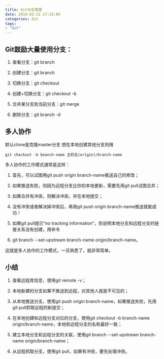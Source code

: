 ```yaml
---
title: Git分支管理
date: 2018-03-21 17:33:04
categories: Git
tags:
- "Git"
---
```

## Git鼓励大量使用分支：
1. 查看分支：git branch

1. 创建分支：git branch <name>
1. 切换分支：git checkout <name>
1. 创建+切换分支：git checkout -b <name>
1. 合并某分支到当前分支：git merge <name>
1. 删除分支：git branch -d <name>
## 多人协作
默认clone是克隆master分支
想在本地创建其他分支则用

```
git checkout -b beanch-name 主机名(origin)/branch-name
```
多人协作的工作模式通常是这样：

1. 首先，可以试图用git push origin branch-name推送自己的修改；

1. 如果推送失败，则因为远程分支比你的本地更新，需要先用git pull试图合并；

1. 如果合并有冲突，则解决冲突，并在本地提交；

1. 没有冲突或者解决掉冲突后，再用git push origin branch-name推送就能成功！

1. 如果git pull提示“no tracking information”，则说明本地分支和远程分支的链接关系没有创建，用命令
1. git branch --set-upstream branch-name origin/branch-name。

这就是多人协作的工作模式，一旦熟悉了，就非常简单。

## 小结
1. 查看远程库信息，使用git remote -v；

1. 本地新建的分支如果不推送到远程，对其他人就是不可见的；

1. 从本地推送分支，使用git push origin branch-name，如果推送失败，先用git pull抓取远程的新提交；

1. 在本地创建和远程分支对应的分支，使用git checkout -b branch-name origin/branch-name，本地和远程分支的名称最好一致；

1. 建立本地分支和远程分支的关联，使用git branch --set-upstream branch-name origin/branch-name；

1. 从远程抓取分支，使用git pull，如果有冲突，要先处理冲突。